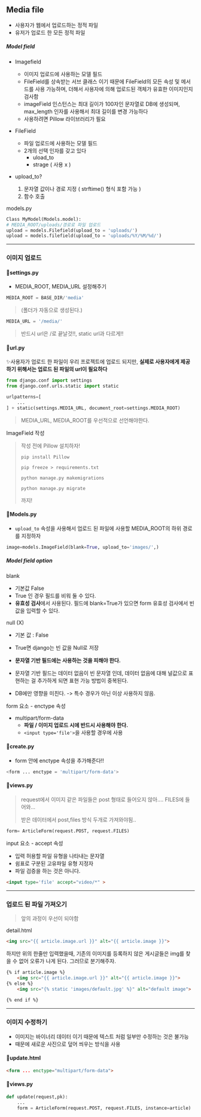 ## Media file

- 사용자가 웹에서 업로드하는 정적 파일
- 유저가 업로드 한 모든 정적 파일



##### Model field

- Imagefield
  - 이미지 업로드에 사용하는 모델 필드
  - FileField를 상속받는 서브 클래스 이기 때문에 FileField의 모든 속성 및 메서드를 사용 가능하며, 더해서 사용자에 의해 업로드된 객체가 유효한 이미지인지 검사함
  - imageField 인스턴스는 최대 길이가 100자인 문자열로 DB에 생성되며, max_length 인자를 사용해서 최대 길이를 변경 가능하다
  - 사용하려면 Pillow 라이브러리가 필요



- FileField
  - 파일 업로드에 사용하는 모델 필드
  - 2개의 선택 인자를 갖고 있다
    - uload_to
    - strage ( 사용 x )

- upload_to?
  1. 문자열 값이나 경로 지정 ( strftime() 형식 포함 가능 )
  2. 함수 호출

models.py

```python
Class MyModel(Models.model):
# MEDIA_ROOT/uploads/경로로 파일 업로드
upload = models.Filefield(upload_to = 'uploads/')
upload = models.filefield(upload_to = 'uploads/%Y/%M/%d/')
```

---



### 이미지 업로드

#### 📌settings.py

- MEDIA_ROOT, MEDIA_URL 설정해주기

```python
MEDIA_ROOT = BASE_DIR/'media'
```

>  (폴더가 자동으로 생성된다.)

```python
MEDIA_URL = '/media/'
```

> 반드시 url은 /로 끝날것!!, static url과 다르게!!



#### 📌url.py

✨사용자가 업로드 한 파일이 우리 프로젝트에 업로드 되지만, **실제로 사용자에게 제공하기 위해서는 업로드 된 파일의 url이 필요하다**

```python
from django.conf import settings
from django.conf.urls.static import static

urlpatterns=[
    ...
] + static(settings.MEDIA_URL, document_root=settings.MEDIA_ROOT)
```

> MEDIA_URL, MEDIA_ROOT를 우선적으로 선언해야한다.



ImageField 작성

> 작성 전에 Pillow 설치하자!
>
> `pip install Pillow`
>
> `pip freeze > requirements.txt`
>
> `python manage.py makemigrations`
>
> `python manage.py migrate`
>
> 까지!



#### 📌Models.py

- `upload_to` 속성을 사용해서 업로드 된 파일에 사용할 MEDIA_ROOT의 하위 경로를 지정하자

```python
image=models.ImageField(blank=True, upload_to='images/',)
```



##### Model field option

blank

- 기본값 False
- True 인 경우 필드를 비워 둘 수 있다.
- **유효성 검사**에서 사용된다. 필드에 blank=True가 있으면 form 유효성 검사에서 빈 값을 입력할 수 있다.

null (X)

- 기본 값 : False
- True면 django는 빈 값을 Null로 저장

- **문자열 기반 필드에는 사용하는 것을 피해야 한다.**
- 문자열 기반 필드는 데이터 없음이 빈 문자열 인데, 데이터 없음에 대해 널값으로 표현하는 걸 추가하게 되면 표현 가능 방법이 중복된다. 

- DB에만 영향을 미친다. -> 특수 경우가 아닌 이상 사용하지 않음.



form 요소 - enctype 속성

- multipart/form-data
  - **파일 / 이미지 업로드 시에 반드시 사용해야 한다.**
  - `<input type='file'>`을 사용할 경우에 사용

#### 📌create.py

- form 안에 enctype 속성을 추가해준다!!

```python
<form ... enctype = 'multipart/form-data'>
```

#### 📌views.py

> request에서 이미지 같은 파일들은 post 형태로 들어오지 않아.... FILES에 들어와...
>
> 받은 데이터에서 post,files 방식 두개로 가져와야됨..

```python
form= ArticleForm(request.POST, request.FILES)
```



input  요소 - accept 속성

- 입력 허용할 파일 유형을 나타내는 문자열
- 쉼표로 구분된 고유파일 유형 지정자
- 파일 검증을 하는 것은 아니다.

```html
<input type='file' accept="video/*" >
```

---



### 업로드 된 파일 가져오기

> 앞의 과정이 우선이 되야함

detail.html

```html
<img src="{{ article.image.url }}" alt="{{ article.image }}">
```



하지만 위의 한줄만 입력했을때, 기존의 이미지를 등록하지 않은 게시글들은 img를 찾을 수 없어 오류가 나게 된다. 그러므로 분기해주자.

```html
{% if article.image %}
	<img src="{{ article.image.url }}" alt="{{ article.image }}">
{% else %}
	<img src="{% static 'images/default.jpg' %}" alt="default image">
	
{% end if %}
```



----

### 이미지 수정하기

- 이미지는 바이너리 데이터 이기 때문에 텍스트 처럼 일부만 수정하는 것은 불가능
- 때문에 새로운 사진으로 덮어 씌우는 방식을 사용



#### 📌update.html

```html
<form ... enctype="multipart/form-data">
```



#### 📌views.py

```python
def update(request,pk):
	...
	form = ArticleForm(request.POST, request.FILES, instance=article)

```









